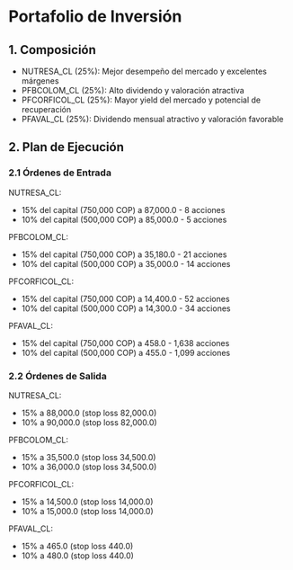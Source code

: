 # Portafolio de Inversión

## 1. Composición

- NUTRESA_CL (25%): Mejor desempeño del mercado y excelentes márgenes
- PFBCOLOM_CL (25%): Alto dividendo y valoración atractiva
- PFCORFICOL_CL (25%): Mayor yield del mercado y potencial de recuperación
- PFAVAL_CL (25%): Dividendo mensual atractivo y valoración favorable

## 2. Plan de Ejecución

### 2.1 Órdenes de Entrada

NUTRESA_CL:
- 15% del capital (750,000 COP) a 87,000.0 - 8 acciones
- 10% del capital (500,000 COP) a 85,000.0 - 5 acciones

PFBCOLOM_CL:
- 15% del capital (750,000 COP) a 35,180.0 - 21 acciones
- 10% del capital (500,000 COP) a 35,000.0 - 14 acciones

PFCORFICOL_CL:
- 15% del capital (750,000 COP) a 14,400.0 - 52 acciones
- 10% del capital (500,000 COP) a 14,300.0 - 34 acciones

PFAVAL_CL:
- 15% del capital (750,000 COP) a 458.0 - 1,638 acciones
- 10% del capital (500,000 COP) a 455.0 - 1,099 acciones

### 2.2 Órdenes de Salida

NUTRESA_CL:
- 15% a 88,000.0 (stop loss 82,000.0)
- 10% a 90,000.0 (stop loss 82,000.0)

PFBCOLOM_CL:
- 15% a 35,500.0 (stop loss 34,500.0)
- 10% a 36,000.0 (stop loss 34,500.0)

PFCORFICOL_CL:
- 15% a 14,500.0 (stop loss 14,000.0)
- 10% a 15,000.0 (stop loss 14,000.0)

PFAVAL_CL:
- 15% a 465.0 (stop loss 440.0)
- 10% a 480.0 (stop loss 440.0)
